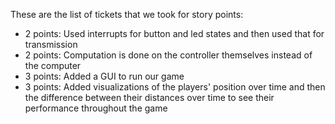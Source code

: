 These are the list of tickets that we took for story points:
- 2 points: Used interrupts for button and led states and then used that for transmission
- 2 points: Computation is done on the controller themselves instead of the computer
- 3 points: Added a GUI to run our game
- 3 points: Added visualizations of the players' position over time and then the difference between their distances over time to see their performance throughout the game